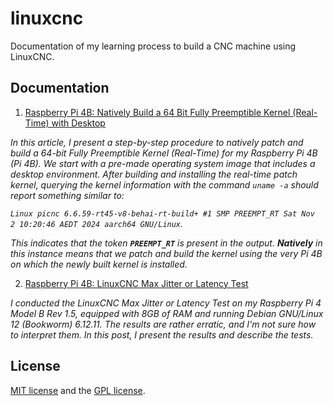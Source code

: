 <!-- 14/02/2025. -->

# linuxcnc

Documentation of my learning process to build a CNC machine using LinuxCNC.

## Documentation

1. [Raspberry Pi 4B: Natively Build a 64 Bit Fully Preemptible Kernel (Real-Time) with Desktop](https://behainguyen.wordpress.com/2024/11/03/raspberry-pi-4b-natively-build-a-64-bit-fully-preemptible-kernel-real-time-with-desktop/)

*In this article, I present a step-by-step procedure to natively patch and build a 64-bit Fully Preemptible Kernel (Real-Time) for my Raspberry Pi 4B (Pi 4B). We start with a pre-made operating system image that includes a desktop environment. After building and installing the real-time patch kernel, querying the kernel information with the command <code>uname -a</code> should report something similar to:*

*``Linux picnc 6.6.59-rt45-v8-behai-rt-build+ #1 SMP PREEMPT_RT Sat Nov  2 10:20:46 AEDT 2024 aarch64 GNU/Linux``.*

*This indicates that the token **``PREEMPT_RT``** is present in the output. **Natively** in this instance means that we patch and build the kernel using the very Pi 4B on which the newly built kernel is installed.*

2. [Raspberry Pi 4B: LinuxCNC Max Jitter or Latency Test](https://behainguyen.wordpress.com/2025/02/13/raspberry-pi-4b-linuxcnc-max-jitter-or-latency-test/)

*I conducted the LinuxCNC Max Jitter or Latency Test on my Raspberry Pi 4 Model B Rev 1.5, equipped with 8GB of RAM and running Debian GNU/Linux 12 (Bookworm) 6.12.11. The results are rather erratic, and I'm not sure how to interpret them. In this post, I present the results and describe the tests.*

## License
[MIT license](http://www.opensource.org/licenses/mit-license.php)
and the [GPL license](http://www.gnu.org/licenses/gpl.html).
